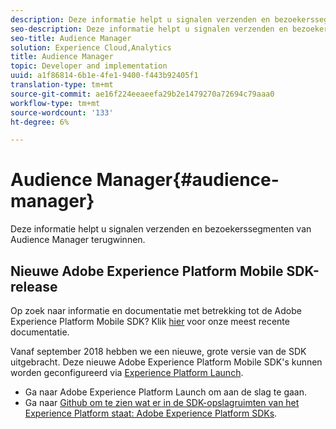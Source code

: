 ```yaml
---
description: Deze informatie helpt u signalen verzenden en bezoekerssegmenten van Audience Manager terugwinnen.
seo-description: Deze informatie helpt u signalen verzenden en bezoekerssegmenten van Audience Manager terugwinnen.
seo-title: Audience Manager
solution: Experience Cloud,Analytics
title: Audience Manager
topic: Developer and implementation
uuid: a1f86814-6b1e-4fe1-9400-f443b92405f1
translation-type: tm+mt
source-git-commit: ae16f224eeaeefa29b2e1479270a72694c79aaa0
workflow-type: tm+mt
source-wordcount: '133'
ht-degree: 6%

---
```



# Audience Manager{#audience-manager}

Deze informatie helpt u signalen verzenden en bezoekerssegmenten van Audience Manager terugwinnen.

## Nieuwe Adobe Experience Platform Mobile SDK-release

Op zoek naar informatie en documentatie met betrekking tot de Adobe Experience Platform Mobile SDK? Klik [hier](https://aep-sdks.gitbook.io/docs/) voor onze meest recente documentatie.

Vanaf september 2018 hebben we een nieuwe, grote versie van de SDK uitgebracht. Deze nieuwe Adobe Experience Platform Mobile SDK&#39;s kunnen worden geconfigureerd via [Experience Platform Launch](https://www.adobe.com/experience-platform/launch.html).

* Ga naar Adobe Experience Platform Launch om aan de slag te gaan.
* Ga naar [Github om te zien wat er in de SDK-opslagruimten van het Experience Platform staat: Adobe Experience Platform SDKs](https://github.com/Adobe-Marketing-Cloud/acp-sdks).

